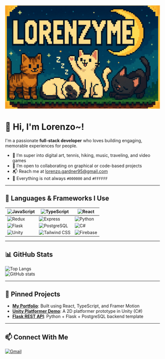 ![Banner](./Banner.png)

# 👋 Hi, I'm Lorenzo~!

I'm a passionate **full-stack developer** who loves building engaging, memorable experiences for people.  

- 👀 I’m super into digital art, tennis, hiking, music, traveling, and video games  
- 💞 I’m open to collaborating on graphical or code-based projects  
- 📬 Reach me at [lorenzo.gardner95@gmail.com](mailto:lorenzo.gardner95@gmail.com)  
- 🎨 Everything is not always `#000000` and `#FFFFFF`  

---

## 🧠 Languages & Frameworks I Use

| ![JavaScript](https://img.shields.io/badge/JavaScript-323330?style=for-the-badge&logo=javascript&logoColor=F7DF1E) | ![TypeScript](https://img.shields.io/badge/TypeScript-007ACC?style=for-the-badge&logo=typescript&logoColor=white) | ![React](https://img.shields.io/badge/React-20232A?style=for-the-badge&logo=react&logoColor=61DAFB) |
|---|---|---|
| ![Redux](https://img.shields.io/badge/Redux-593D88?style=for-the-badge&logo=redux&logoColor=white) | ![Express](https://img.shields.io/badge/Express.js-404D59?style=for-the-badge&logo=express&logoColor=white) | ![Python](https://img.shields.io/badge/Python-3670A0?style=for-the-badge&logo=python&logoColor=FFD43B) |
| ![Flask](https://img.shields.io/badge/Flask-000000?style=for-the-badge&logo=flask&logoColor=white) | ![PostgreSQL](https://img.shields.io/badge/PostgreSQL-316192?style=for-the-badge&logo=postgresql&logoColor=white) | ![C#](https://img.shields.io/badge/C%23-239120?style=for-the-badge&logo=csharp&logoColor=white) |
| ![Unity](https://img.shields.io/badge/Unity-000000?style=for-the-badge&logo=unity&logoColor=white) | ![Tailwind CSS](https://img.shields.io/badge/Tailwind_CSS-38B2AC?style=for-the-badge&logo=tailwind-css&logoColor=white) | ![Firebase](https://img.shields.io/badge/Firebase-FFCA28?style=for-the-badge&logo=firebase&logoColor=black) |

---

## 📊 GitHub Stats

![Top Langs](https://github-readme-stats.vercel.app/api/top-langs/?username=yourusername&layout=compact&theme=dark)  
![GitHub stats](https://github-readme-stats.vercel.app/api?username=yourusername&show_icons=true&theme=dark)

---

## 📌 Pinned Projects

- [**My Portfolio**](https://github.com/yourusername/portfolio): Built using React, TypeScript, and Framer Motion  
- [**Unity Platformer Demo**](https://github.com/yourusername/game-dev-demo): A 2D platformer prototype in Unity (C#)  
- [**Flask REST API**](https://github.com/yourusername/api-demo): Python + Flask + PostgreSQL backend template  

---

## 📫 Connect With Me

[![Gmail](https://img.shields.io/badge/Gmail-D14836?style=for-the-badge&logo=gmail&logoColor=white)](mailto:lorenzo.gardner95@gmail.com)
